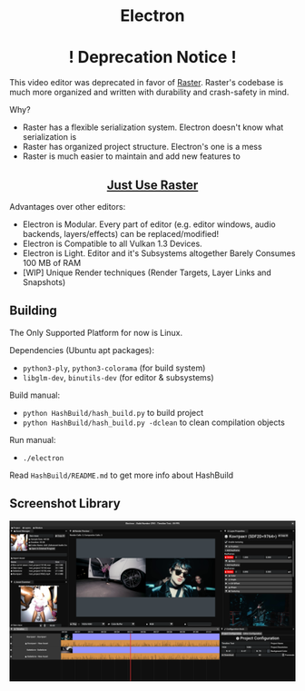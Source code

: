 # <h1><p align="center">Electron</p></h1>
<h1 align="center">! Deprecation Notice !</h1>

This video editor was deprecated in favor of [Raster](github.com/corgifist/raster). Raster's codebase is much more organized and written with durability and crash-safety in mind.

Why?
* Raster has a flexible serialization system. Electron doesn't know what serialization is 
* Raster has organized project structure. Electron's one is a mess
* Raster is much easier to maintain and add new features to


<h2 align="center">
   <a href="github.com/corgifist/raster">Just Use Raster</a>
</h2>


Advantages over other editors:
* Electron is Modular. Every part of editor (e.g. editor windows, audio backends, layers/effects) can be replaced/modified!
* Electron is Compatible to all Vulkan 1.3 Devices.
* Electron is Light. Editor and it's Subsystems altogether Barely Consumes 100 MB of RAM
* [WIP] Unique Render techniques (Render Targets, Layer Links and Snapshots) 

## Building
The Only Supported Platform for now is Linux.

Dependencies (Ubuntu apt packages):
* `python3-ply`, `python3-colorama` (for build system)
* `libglm-dev`, `binutils-dev` (for editor & subsystems)

Build manual:
* `python HashBuild/hash_build.py` to build project
* `python HashBuild/hash_build.py -dclean` to clean compilation objects

Run manual:
* `./electron`

Read `HashBuild/README.md` to get more info about HashBuild


## Screenshot Library
![Screenshot](gallery/GalleryImage4.png "")
